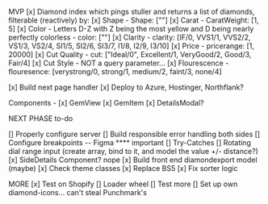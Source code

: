 MVP
[x] Diamond index which pings stuller and returns a list of diamonds, filterable (reactively) by:
  [x] Shape - Shape: [""]
  [x] Carat - CaratWeight: [1, 5]
  [x] Color - Letters D-Z with Z being the most yellow and D being nearly perfectly colorless - color: [""]
  [x] Clarity - clarity: [IF/0, VVS1/1, VVS2/2, VS1/3, VS2/4, SI1/5, SI2/6, SI3/7, I1/8, I2/9, I3/10]
  [x] Price - pricerange: [1, 20000]
  [x] Cut Quality - cut: ["Ideal/0", Excellent/1, VeryGood/2, Good/3, Fair/4]
  [x] Cut Style - NOT a query parameter...
  [x] Flourescence - flouresence: [verystrong/0, strong/1, medium/2, faint/3, none/4]

[x] Build next page handler
[x] Deploy to Azure, Hostinger, Northflank?

Components - 
[x] GemView
[x] GemItem
[x] DetailsModal?


NEXT PHASE to-do

[] Properly configure server
[] Build responsible error handling both sides
[] Configure breakpoints -- Figma **** important
[] Try-Catches
[] Rotating dial range input (create array, bind to it, and model the value +/- distance?)
[x] SideDetails Component? nope
[x] Build front end diamondexport model (maybe)
[x] Check theme classes
[x] Replace BS5
[x] Fix sorter logic

MORE
[x] Test on Shopify
[] Loader wheel
[] Test more
[] Set up own diamond-icons... can't steal Punchmark's
